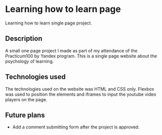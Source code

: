 # Learning how to learn page

Learning how to learn single page project.

## Description

A small one page project I made as part of my attendance of the Practicum100 by Yandex program. This is a single page website about the psychology of learning.

## Technologies used

The technologies used on the website was HTML and CSS only. Flexbox was used to position the elements and iframes to input the youtube video players on the page.

## Future plans
* Add a comment submitting form after the project is approved.
